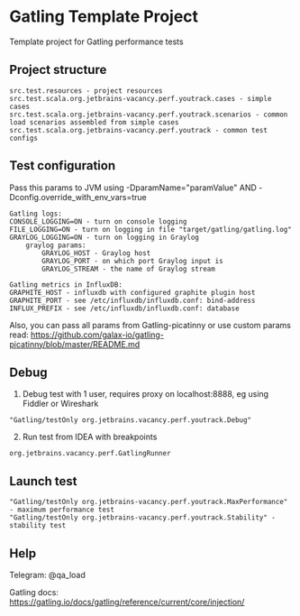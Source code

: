 # Gatling Template Project

Template project for Gatling performance tests

## Project structure

```
src.test.resources - project resources
src.test.scala.org.jetbrains-vacancy.perf.youtrack.cases - simple cases
src.test.scala.org.jetbrains-vacancy.perf.youtrack.scenarios - common load scenarios assembled from simple cases
src.test.scala.org.jetbrains-vacancy.perf.youtrack - common test configs
```

## Test configuration

Pass this params to JVM using -DparamName="paramValue" AND -Dconfig.override_with_env_vars=true

```
Gatling logs:
CONSOLE_LOGGING=ON - turn on console logging
FILE_LOGGING=ON - turn on logging in file "target/gatling/gatling.log"
GRAYLOG_LOGGING=ON - turn on logging in Graylog
    graylog params:
        GRAYLOG_HOST - Graylog host
        GRAYLOG_PORT - on which port Graylog input is
        GRAYLOG_STREAM - the name of Graylog stream

Gatling metrics in InfluxDB:
GRAPHITE_HOST - influxdb with configured graphite plugin host
GRAPHITE_PORT - see /etc/influxdb/influxdb.conf: bind-address
INFLUX_PREFIX - see /etc/influxdb/influxdb.conf: database
```

Also, you can pass all params from Gatling-picatinny or use custom params
read: https://github.com/galax-io/gatling-picatinny/blob/master/README.md

## Debug

1. Debug test with 1 user, requires proxy on localhost:8888, eg using Fiddler or Wireshark

```
"Gatling/testOnly org.jetbrains.vacancy.perf.youtrack.Debug"
```

2. Run test from IDEA with breakpoints

```
org.jetbrains.vacancy.perf.GatlingRunner
```

## Launch test

```
"Gatling/testOnly org.jetbrains-vacancy.perf.youtrack.MaxPerformance" - maximum performance test
"Gatling/testOnly org.jetbrains-vacancy.perf.youtrack.Stability" - stability test
```

## Help

Telegram: @qa_load

Gatling docs: https://gatling.io/docs/gatling/reference/current/core/injection/
